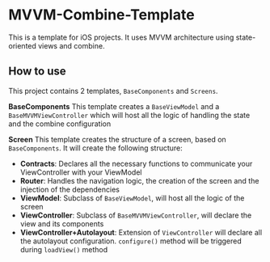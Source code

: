 # MVVM-Combine-Template
This is a template for iOS projects. It uses MVVM architecture using state-oriented views and combine.

## How to use
This project contains 2 templates, `BaseComponents` and `Screens`. 

**BaseComponents**
This template creates a `BaseViewModel` and a `BaseMVVMViewController` which will host all the logic of handling the state and the combine configuration

**Screen**
This template creates the structure of a screen, based on `BaseComponents`. It will create the following structure:
- **Contracts**: Declares all the necessary functions to communicate your ViewController with your ViewModel
- **Router**: Handles the navigation logic, the creation of the screen and the injection of the dependencies
- **ViewModel**: Subclass of `BaseViewModel`, will host all the logic of the screen
- **ViewController**: Subclass of `BaseMVVMViewController`, will declare the view and its components
- **ViewController+Autolayout**: Extension of `ViewController` will declare all the autolayout configuration. `configure()` method will be triggered during `loadView()` method
